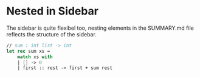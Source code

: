 # Nested in Sidebar

The sidebar is quite flexibel too, nesting elements in the SUMMARY.md file reflects the structure of the sidebar. 


```fsharp
// sum : int list -> int
let rec sum xs = 
    match xs with
    | [] -> 0
    | first :: rest -> first + sum rest
```